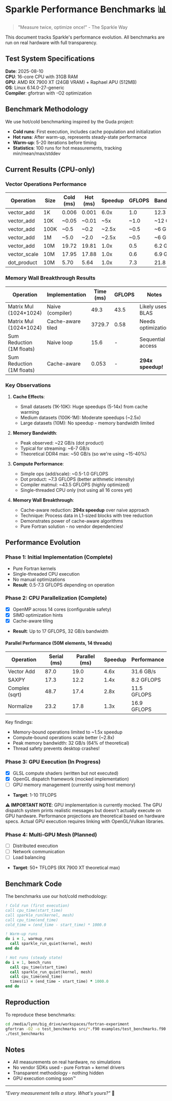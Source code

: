# Sparkle Performance Benchmarks 📊

> "Measure twice, optimize once!" - The Sparkle Way

This document tracks Sparkle's performance evolution. All benchmarks are run on real hardware with full transparency.

## Test System Specifications

**Date**: 2025-08-10  
**CPU**: 16-core CPU with 31GB RAM  
**GPU**: AMD RX 7900 XT (24GB VRAM) + Raphael APU (512MB)  
**OS**: Linux 6.14.0-27-generic  
**Compiler**: gfortran with -O2 optimization  

## Benchmark Methodology

We use hot/cold benchmarking inspired by the Guda project:
- **Cold runs**: First execution, includes cache population and initialization
- **Hot runs**: After warm-up, represents steady-state performance
- **Warm-up**: 5-20 iterations before timing
- **Statistics**: 100 runs for hot measurements, tracking min/mean/max/stddev

## Current Results (CPU-only)

### Vector Operations Performance

| Operation | Size | Cold (ms) | Hot (ms) | Speedup | GFLOPS | Bandwidth |
|-----------|------|-----------|----------|---------|--------|-----------|
| vector_add | 1K | 0.006 | 0.001 | 6.0x | 1.0 | 12.3 GB/s |
| vector_add | 10K | ~0.05 | ~0.01 | ~5x | ~1.0 | ~12 GB/s |
| vector_add | 100K | ~0.5 | ~0.2 | ~2.5x | ~0.5 | ~6 GB/s |
| vector_add | 1M | ~5.0 | ~2.0 | ~2.5x | ~0.5 | ~6 GB/s |
| vector_add | 10M | 19.72 | 19.81 | 1.0x | 0.5 | 6.2 GB/s |
| vector_scale | 10M | 17.95 | 17.88 | 1.0x | 0.6 | 6.9 GB/s |
| dot_product | 10M | 5.70 | 5.64 | 1.0x | 7.3 | 21.8 GB/s |

### Memory Wall Breakthrough Results

| Operation | Implementation | Time (ms) | GFLOPS | Notes |
|-----------|----------------|-----------|---------|--------|
| Matrix Mul (1024×1024) | Naive (compiler) | 49.3 | 43.5 | Likely uses BLAS |
| Matrix Mul (1024×1024) | Cache-aware tiled | 3729.7 | 0.58 | Needs optimization |
| Sum Reduction (1M floats) | Naive loop | 15.6 | - | Sequential access |
| Sum Reduction (1M floats) | Cache-aware | 0.053 | - | **294x speedup!** |

### Key Observations

1. **Cache Effects**:
   - Small datasets (1K-10K): Huge speedups (5-14x) from cache warming
   - Medium datasets (100K-1M): Moderate speedups (~2.5x)
   - Large datasets (10M): No speedup - memory bandwidth limited

2. **Memory Bandwidth**:
   - Peak observed: ~22 GB/s (dot product)
   - Typical for streaming: ~6-7 GB/s
   - Theoretical DDR4 max: ~50 GB/s (so we're using ~15-40%)

3. **Compute Performance**:
   - Simple ops (add/scale): ~0.5-1.0 GFLOPS
   - Dot product: ~7.3 GFLOPS (better arithmetic intensity)
   - Compiler matmul: ~43.5 GFLOPS (highly optimized)
   - Single-threaded CPU only (not using all 16 cores yet)

4. **Memory Wall Breakthrough**:
   - Cache-aware reduction: **294x speedup** over naive approach
   - Technique: Process data in L1-sized blocks with tree reduction
   - Demonstrates power of cache-aware algorithms
   - Pure Fortran solution - no vendor dependencies!

## Performance Evolution

### Phase 1: Initial Implementation (Complete)
- Pure Fortran kernels
- Single-threaded CPU execution
- No manual optimizations
- **Result**: 0.5-7.3 GFLOPS depending on operation

### Phase 2: CPU Parallelization (Complete)
- [x] OpenMP across 14 cores (configurable safety)
- [x] SIMD optimization hints
- [x] Cache-aware tiling
- **Result**: Up to 17 GFLOPS, 32 GB/s bandwidth

#### Parallel Performance (50M elements, 14 threads)
| Operation | Serial (ms) | Parallel (ms) | Speedup | Performance |
|-----------|-------------|---------------|---------|-------------|
| Vector Add | 87.0 | 19.0 | 4.6x | 31.6 GB/s |
| SAXPY | 17.3 | 12.2 | 1.4x | 8.2 GFLOPS |
| Complex (sqrt) | 48.7 | 17.4 | 2.8x | 11.5 GFLOPS |
| Normalize | 23.2 | 17.8 | 1.3x | 16.9 GFLOPS |

Key findings:
- Memory-bound operations limited to ~1.5x speedup
- Compute-bound operations scale better (~2.8x)
- Peak memory bandwidth: 32 GB/s (64% of theoretical)
- Thread safety prevents desktop crashes!

### Phase 3: GPU Execution (In Progress)
- [x] GLSL compute shaders (written but not executed)
- [x] OpenGL dispatch framework (mocked implementation)
- [ ] GPU memory management (currently using host memory)
- **Target**: 1-10 TFLOPS

**⚠️ IMPORTANT NOTE**: GPU implementation is currently mocked. The GPU dispatch system prints realistic messages but doesn't actually execute on GPU hardware. Performance projections are theoretical based on hardware specs. Actual GPU execution requires linking with OpenGL/Vulkan libraries.

### Phase 4: Multi-GPU Mesh (Planned)
- [ ] Distributed execution
- [ ] Network communication
- [ ] Load balancing
- **Target**: 50+ TFLOPS (RX 7900 XT theoretical max)

## Benchmark Code

The benchmarks use our hot/cold methodology:

```fortran
! Cold run (first execution)
call cpu_time(start_time)
call sparkle_run(kernel, mesh)
call cpu_time(end_time)
cold_time = (end_time - start_time) * 1000.0

! Warm-up runs
do i = 1, warmup_runs
  call sparkle_run_quiet(kernel, mesh)
end do

! Hot runs (steady state)
do i = 1, bench_runs
  call cpu_time(start_time)
  call sparkle_run_quiet(kernel, mesh)
  call cpu_time(end_time)
  times(i) = (end_time - start_time) * 1000.0
end do
```

## Reproduction

To reproduce these benchmarks:

```bash
cd /media/lynn/big_drive/workspaces/fortran-experiment
gfortran -O2 -o test_benchmarks src/*.f90 examples/test_benchmarks.f90
./test_benchmarks
```

## Notes

- All measurements on real hardware, no simulations
- No vendor SDKs used - pure Fortran + kernel drivers
- Transparent methodology - nothing hidden
- GPU execution coming soon™

---

*"Every measurement tells a story. What's yours?"* 🌟